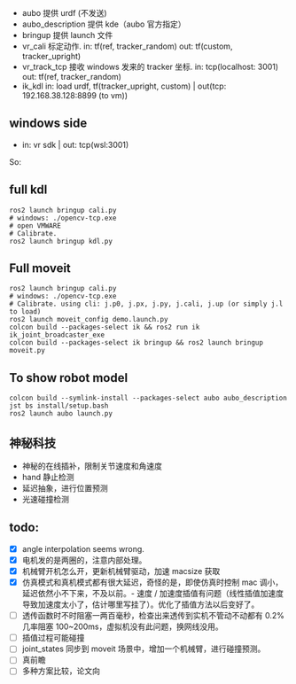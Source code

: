 - aubo 提供 urdf (不发送)
- aubo_description 提供 kde（aubo 官方指定）
- bringup 提供 launch 文件
- vr_cali 标定动作. in: tf(ref, tracker_random) out: tf(custom, tracker_upright)
- vr_track_tcp 接收 windows 发来的 tracker 坐标. in: tcp(localhost: 3001) out: tf(ref, tracker_random)
- ik_kdl in: load urdf, tf(tracker_upright, custom) | out(tcp: 192.168.38.128:8899 (to vm))

## windows side
- in: vr sdk | out: tcp(wsl:3001)

So:

## full kdl

```
ros2 launch bringup cali.py
# windows: ./opencv-tcp.exe
# open VMWARE
# Calibrate.
ros2 launch bringup kdl.py
```

## Full moveit

```
ros2 launch bringup cali.py
# windows: ./opencv-tcp.exe
# Calibrate. using cli: j.p0, j.px, j.py, j.cali, j.up (or simply j.l to load)
ros2 launch moveit_config demo.launch.py 
colcon build --packages-select ik && ros2 run ik ik_joint_broadcaster_exe
colcon build --packages-select ik bringup && ros2 launch bringup moveit.py
```

## To show robot model

```
colcon build --symlink-install --packages-select aubo aubo_description
jst bs install/setup.bash
ros2 launch aubo launch.py
```

## 神秘科技

- 神秘的在线插补，限制关节速度和角速度
- hand 静止检测
- 延迟抽象，进行位置预测
- 光速碰撞检测

## todo:

- [x] angle interpolation seems wrong.
- [x] 电机发的是两圈的，注意内部处理。
- [x] 机械臂开机怎么开，更新机械臂驱动，加速 macsize 获取
- [x] 仿真模式和真机模式都有很大延迟，奇怪的是，即使仿真时控制 mac 调小，延迟依然小不下来，不及以前。- 速度 / 加速度插值有问题（线性插值加速度导致加速度太小了，估计哪里写挂了）。优化了插值方法以后变好了。
- [ ] 透传函数时不时阻塞一两百毫秒，检查出来透传到实机不管动不动都有 0.2% 几率阻塞 100~200ms，虚拟机没有此问题，换网线没用。
- [ ] 插值过程可能碰撞
- [ ] joint_states 同步到 moveit 场景中，增加一个机械臂，进行碰撞预测。
- [ ] 真前瞻
- [ ] 多种方案比较，论文向
